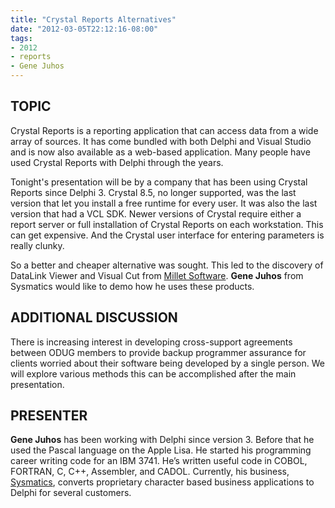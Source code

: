 ```yaml
---
title: "Crystal Reports Alternatives"
date: "2012-03-05T22:12:16-08:00"
tags:
- 2012
- reports
- Gene Juhos
---
```

## TOPIC ##

Crystal Reports is a reporting application that can access data from a wide array of sources. It has come bundled with both Delphi and Visual Studio and is now also available as a web-based application. Many people have used Crystal Reports with Delphi through the years.

Tonight's presentation will be by a company that has been using Crystal Reports since Delphi 3.  Crystal 8.5, no longer supported, was the last version that let you install a free runtime for every user.  It was also the last version that had a VCL SDK. Newer versions of Crystal require either a report server or full installation of Crystal Reports on each workstation. This can get expensive.  And the Crystal user interface for entering parameters is really clunky.

So a better and cheaper alternative was sought. This led to the discovery of DataLink Viewer and Visual Cut from [Millet Software](http://milletsoftware.com/).  **Gene Juhos** from Sysmatics would like to demo how he uses these products.

## ADDITIONAL DISCUSSION ##

There is increasing interest in developing cross-support agreements between ODUG members to provide backup programmer assurance for clients worried about their software being developed by a single person. We will explore various methods this can be accomplished after the main presentation.

## PRESENTER ##

**Gene Juhos** has been working with Delphi since version 3. Before that he used the Pascal language on the Apple Lisa. He started his programming career writing code for an IBM 3741. He’s written useful code in COBOL, FORTRAN, C, C++, Assembler, and CADOL. Currently, his business, [Sysmatics](https://sysmatics.com), converts proprietary character based business applications to Delphi for several customers.
